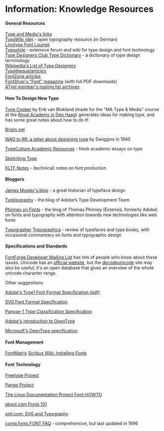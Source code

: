 <h1>Information: Knowledge Resources</h1>

<h4> General Resources </h4>
<p><a title="http://new.typemedia.org/info/ExternalResources/" class="external text" href="http://new.typemedia.org/info/ExternalResources/">Type and Media's links</a><br>
<a title="http://www.typografie.info/typowiki/" class="external text" href="http://www.typografie.info/typowiki/">TypoWiki (de)</a> - open typography resource (in German)<br>
<a title="http://www.linotype.com/16879/index-doc.html" class="external text" href="http://www.linotype.com/16879/index-doc.html">Linotype Font Lounge</a><br>
<a title="http://www.typophile.com/" class="external text" href="http://www.typophile.com/">Typophile</a> - extensive forum and wiki for type design and font technology<br>
<a title="http://www.tdc.org/views/typedictionary.html" class="external text" href="http://www.tdc.org/views/typedictionary.html">Type Designers Club Type Dictionary</a> - a dictionary of type design terminology<br>
<a title="http://en.wikipedia.org/wiki/List_of_type_designers" class="external text" href="http://en.wikipedia.org/wiki/List_of_type_designers">Wikipedia's List of Type Designers</a><br>
<a title="http://www.typotheque.com/articles/" class="external text" href="http://www.typotheque.com/articles/">Typotheque/articles</a><br>
<a title="http://www.fontzone.com" class="external text" href="http://www.fontzone.com">FontZone articles</a><br>
<a title="http://www.fontshop.com/features/fontmag/" class="external text" href="http://www.fontshop.com/features/fontmag/">FontShop's "Font" magazine</a> (with full PDF downloads)<br>
<a title="http://atypi.lists.textmatters.com/mailman/listinfo/members" class="external text" href="http://atypi.lists.textmatters.com/mailman/listinfo/members">ATypI member's mailing list archives</a></p>

<h4>  How To Design New Type </h4>
<p><a title="http://www.typecooker.com" class="external text" href="http://www.typecooker.com">Type Cooker</a> by Erik van Blokland (made for the "MA Type & Media" course at the <a title="Typeface Design Education" href="/guidebook/typeface_education_design">Royal Academy in Den Haag</a>) generates ideas for making type, and has some great notes about how to do it!<br>

<a title="http://briem.net/" class="external text" href="http://briem.net/">Briem.net</a><br> 

<a title="http://www.typefacedesign.org/resources/Dwiggins_WADtoRR.pdf" class="external text" href="http://www.typefacedesign.org/resources/Dwiggins_WADtoRR.pdf">WAD to RR: a letter about designing type</a> by Dwiggins in 1940<br>

<a title="http://www.typeculture.com/academic_resource/" class="external text" href="http://www.typeculture.com/academic_resource/">TypeCulture Academic Resources</a> - fresh academic essays on type<br>

<a title="http://web.archive.org/web/20070630124845/http://just.letterror.com/ltrwiki/SketchingType" class="external text" href="http://web.archive.org/web/20070630124845/http://just.letterror.com/ltrwiki/SketchingType">Sketching Type</a><br>

<a title="http://www.kltf.de/kltf_notes.htm" class="external text" href="http://www.kltf.de/kltf_notes.htm">KLTF Notes</a> - (technical) notes on font production</p>

<h4> Bloggers </h4>
<p><a title="http://typefoundry.blogspot.com/" class="external text" href="http://typefoundry.blogspot.com/">James Mosley's blog</a> - a great historian of typeface design<br>

<a title="http://blogs.adobe.com/typblography/" class="external text" href="http://blogs.adobe.com/typblography/">Typblography</a> - the blog of Adobe’s Type Development Team<br>

<a title="http://www.thomasphinney.com/" class="external text" href="http://www.thomasphinney.com/">Phinney on Fonts</a> - the blog of Thomas Phinney (Extensis, formerly Adobe) on fonts and typography with attention towards new technologies like web fonts<br>

<a title="http://www.typographer.org" class="external text" href="http://www.typographer.org">Typographer</a>
<a title="http://typographica.org" class="external text" href="http://typographica.org">Typographica</a> - review of typefaces and type books, with occasional commentary on fonts and typographic design</p>

<h4> Specifications and Standards </h4>
<p><a title="http://fontforge.sourceforge.net" class="external text" href="http://fontforge.sourceforge.net">FontForge Developer Mailing List</a> has lots of people who know about these issues. Unicode has an <a title="http://unicode.org/" class="external text" href="http://unicode.org/">official website</a>, but the <a title="http://www.decodeunicode.org/" class="external text" href="http://www.decodeunicode.org/">decodeunicode</a> site may also be useful; it's an open database that gives an overview of the whole unicode character range.

<p>Other suggestions:<br>

<a title="http://partners.adobe.com/public/developer/en/font/T1_SPEC.PDF" class="external text" href="http://partners.adobe.com/public/developer/en/font/T1_SPEC.PDF">Adobe's Type1 Font Format Specification (pdf)</a><br>

<a title="http://www.w3.org/TR/SVG11/fonts.html" class="external text" href="http://www.w3.org/TR/SVG11/fonts.html">SVG Font Format Specification</a><br>

<a title="http://www.panose.com/printer/pan1.asp" class="external text" href="http://www.panose.com/printer/pan1.asp">Panose-1 Type Classification Specification</a><br>

<a title="http://www.adobe.co.uk/type/opentype/main.html" class="external text" href="http://www.adobe.co.uk/type/opentype/main.html">Adobe's introduction to OpenType</a><br>

<a title="http://www.microsoft.com/OpenType/OTSpec/" class="external text" href="http://www.microsoft.com/OpenType/OTSpec/">Microsoft's OpenType specification</a></p>

<h4> Font Management </h4>
<p><a title="FontMatrix" href="/wiki/FontMatrix">FontMatrix</a>
<a title="http://wiki.scribus.net/index.php/Installing_additional_fonts" class="external text" href="http://wiki.scribus.net/index.php/Installing_additional_fonts">Scribus Wiki: Installing Fonts</a></p>

<h4> Font Technology</h4>
<p><a title="http://freetype.org/" class="external text" href="http://freetype.org/">Freetype Project</a><br>

<a title="http://www.pango.org" class="external text" href="http://www.pango.org">Pango Project</a><br>

<a title="http://www.tldp.org/HOWTO/Font-HOWTO/" class="external text" href="http://www.tldp.org/HOWTO/Font-HOWTO/">The Linux Documentation Project Font-HOWTO</a><br>

<a title="http://linux.about.com/library/howto/font/blfont2.htm" class="external text" href="http://linux.about.com/library/howto/font/blfont2.htm">about.com Fonts 101</a><br>

<a title="http://www.xml.com/pub/a/2004/05/12/svg.html?page=1" class="external text" href="http://www.xml.com/pub/a/2004/05/12/svg.html?page=1">xml.com: SVG and Typography</a><br>

<a title="http://nwalsh.com/comp.fonts/FAQ/" class="external text" href="http://nwalsh.com/comp.fonts/FAQ/">comp.fonts FONT FAQ</a> - comprehensive, but last updated in 1996
</p>